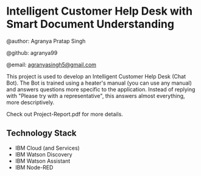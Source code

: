 # Intelligent Customer Help Desk with Smart Document Understanding

@author: Agranya Pratap Singh

@github: agranya99

@email: agranyasingh5@gmail.com

This project is used to develop an Intelligent Customer Help Desk (Chat Bot). The Bot is trained using a heater's manual (you can use any manual) and answers questions more specific to the application. Instead of replying with "Please try with a representative", this answers almost everything, more descriptively.

Check out Project-Report.pdf for more details.


## Technology Stack

- IBM Cloud (and Services)
- IBM Watson Discovery
- IBM Watson Assistant
- IBM Node-RED
